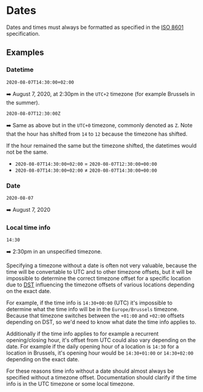 # Dates

Dates and times must always be formatted as specified in the [ISO 8601](https://en.wikipedia.org/wiki/ISO\_8601) specification.

## Examples

### Datetime

    2020-08-07T14:30:00+02:00

➡️ August 7, 2020, at 2:30pm in the `UTC+2` timezone (for example Brussels in the summer).

    2020-08-07T12:30:00Z

➡️ Same as above but in the `UTC+0` timezone, commonly denoted as `Z`. Note that the hour has shifted from `14` to `12` because the timezone has shifted.

If the hour remained the same but the timezone shifted, the datetimes would not be the same.

*   `2020-08-07T14:30:00+02:00` = `2020-08-07T12:30:00+00:00`
*   `2020-08-07T14:30:00+02:00` ≠ `2020-08-07T14:30:00+00:00`

### Date

    2020-08-07

➡️ August 7, 2020

### Local time info

    14:30

➡️ 2:30pm in an unspecified timezone.

Specifying a timezone without a date is often not very valuable, because the time will be convertable to UTC and to other timezone offsets, but it will be impossible to determine the correct timezone offset for a specific location due to [DST](https://en.wikipedia.org/wiki/Daylight_saving_time) influencing the timezone offsets of various locations depending on the exact date.

For example, if the time info is `14:30+00:00` (UTC) it's impossible to determine what the time info will be in the `Europe/Brussels` timezone. Because that timezone switches between the `+01:00` and `+02:00` offsets depending on DST, so we'd need to know what date the time info applies to.

Additionally if the time info applies to for example a recurrent opening/closing hour, it's offset from UTC could also vary depending on the date. For example if the daily opening hour of a location is `14:30` for a location in Brussels, it's opening hour would be `14:30+01:00` or `14:30+02:00` depending on the exact date.

For these reasons time info without a date should almost always be specified without a timezone offset. Documentation should clarify if the time info is in the UTC timezone or some local timezone.

